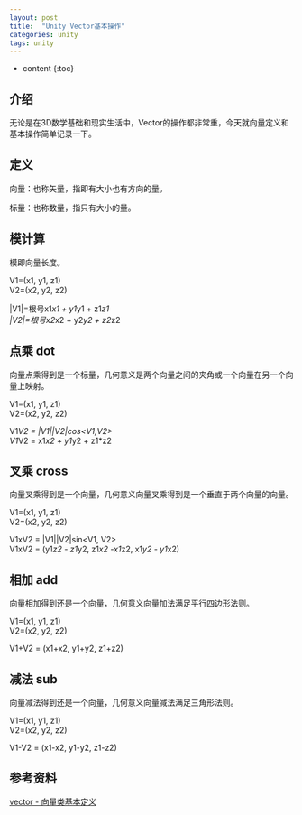 ```yaml
---
layout: post
title:  "Unity Vector基本操作"
categories: unity
tags: unity
---
```


* content
{:toc}

## 介绍

无论是在3D数学基础和现实生活中，Vector的操作都非常重，今天就向量定义和基本操作简单记录一下。

## 定义

向量：也称矢量，指即有大小也有方向的量。

标量：也称数量，指只有大小的量。

## 模计算

模即向量长度。

V1=(x1, y1, z1) <br>
V2=(x2, y2, z2)

|V1|=根号x1*x1 + y1*y1 + z1*z1 <br>
|V2|=根号x2*x2 + y2*y2 + z2*z2

## 点乘 dot

向量点乘得到是一个标量，几何意义是两个向量之间的夹角或一个向量在另一个向量上映射。

V1=(x1, y1, z1) <br>
V2=(x2, y2, z2)

V1*V2 = |V1||V2|cos<V1,V2> <br>
V1*V2 = x1*x2 + y1*y2 + z1*z2

## 叉乘 cross

向量叉乘得到是一个向量，几何意义向量叉乘得到是一个垂直于两个向量的向量。

V1=(x1, y1, z1) <br>
V2=(x2, y2, z2)

V1xV2 = |V1||V2|sin<V1, V2> <br>
V1xV2 = (y1*z2 - z1*y2, z1*x2 -x1*z2, x1*y2 - y1*x2)


## 相加 add

向量相加得到还是一个向量，几何意义向量加法满足平行四边形法则。

V1=(x1, y1, z1) <br>
V2=(x2, y2, z2)

V1+V2 = (x1+x2, y1+y2, z1+z2)

## 减法 sub

向量减法得到还是一个向量，几何意义向量减法满足三角形法则。

V1=(x1, y1, z1) <br>
V2=(x2, y2, z2)

V1-V2 = (x1-x2, y1-y2, z1-z2)

## 参考资料

[vector - 向量类基本定义](http://blog.csdn.net/qq_33951440/article/details/70832840)





	






